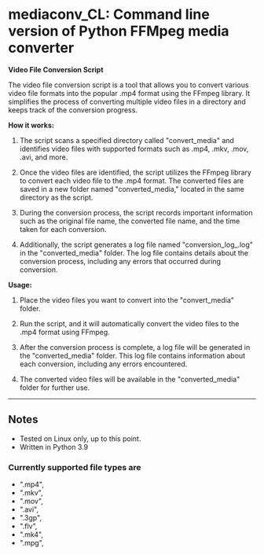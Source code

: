 # mediaconv_CL:  Command line version of Python FFMpeg media converter

**Video File Conversion Script**

The video file conversion script is a tool that allows you to convert various video file formats into the popular .mp4 format using the FFmpeg library. It simplifies the process of converting multiple video files in a directory and keeps track of the conversion progress.

**How it works:**

1. The script scans a specified directory called "convert_media" and identifies video files with supported formats such as .mp4, .mkv, .mov, .avi, and more.

2. Once the video files are identified, the script utilizes the FFmpeg library to convert each video file to the .mp4 format. The converted files are saved in a new folder named "converted_media," located in the same directory as the script.

3. During the conversion process, the script records important information such as the original file name, the converted file name, and the time taken for each conversion.

4. Additionally, the script generates a log file named "conversion_log_<timestamp>.log" in the "converted_media" folder. The log file contains details about the conversion process, including any errors that occurred during conversion.

**Usage:**

1. Place the video files you want to convert into the "convert_media" folder.

2. Run the script, and it will automatically convert the video files to the .mp4 format using FFmpeg.

3. After the conversion process is complete, a log file will be generated in the "converted_media" folder. This log file contains information about each conversion, including any errors encountered.

4. The converted video files will be available in the "converted_media" folder for further use.

---

## Notes

* Tested on Linux only, up to this point.
* Written in Python 3.9

### Currently supported file types are

* ".mp4",
* ".mkv",
* ".mov",
* ".avi",
* ".3gp",
* ".flv",
* ".mk4",
* ".mpg",
